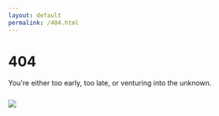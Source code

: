 ```yaml
---
layout: default
permalink: /404.html
---
```


<h1 class="center">
404
</h1>

<div class="center">
  You're either too early, too late, or venturing into the unknown.
</div>

<div class="circle-button" style="padding-top: 5%;">
      <div class="top-circle" data-sr-id="80" style="; visibility: visible;  -webkit-transform: scale(1); opacity: 1;transform: scale(1); opacity: 1;-webkit-transition: -webkit-transform 0.5s cubic-bezier(0.6, 0.2, 0.1, 1) 0s, opacity 0.5s cubic-bezier(0.6, 0.2, 0.1, 1) 0s; transition: transform 0.5s cubic-bezier(0.6, 0.2, 0.1, 1) 0s, opacity 0.5s cubic-bezier(0.6, 0.2, 0.1, 1) 0s; ">
        <a href="{{ site.baseurl }}/"><img src="{{ site.url }}/images/logos/home.png"></a>
  </div>
</div>
